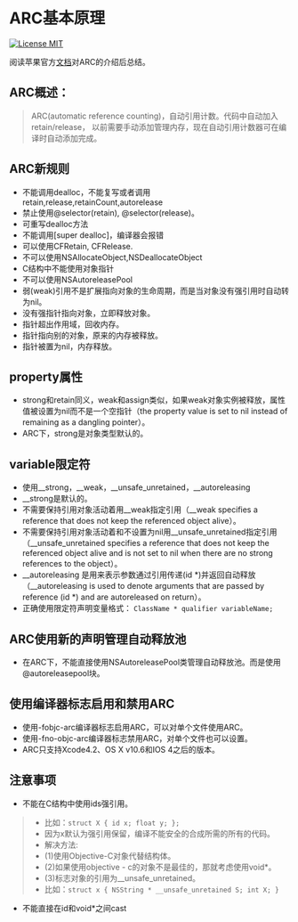 # ARC基本原理

[![License MIT](https://img.shields.io/badge/license-MIT-green.svg?style=flat)](https://raw.githubusercontent.com/musenboy/ARC/master/LICENSE)&nbsp;

阅读苹果官方[文档](https://developer.apple.com/library/ios/releasenotes/ObjectiveC/RN-TransitioningToARC/Introduction/Introduction.html)对ARC的介绍后总结。

## ARC概述：  

> ARC(automatic reference counting)，自动引用计数。代码中自动加入retain/release，
以前需要手动添加管理内存，现在自动引用计数器可在编译时自动添加完成。

## ARC新规则

- 不能调用dealloc，不能复写或者调用retain,release,retainCount,autorelease
- 禁止使用@selector(retain), @selector(release)。
- 可重写dealloc方法
- 不能调用[super dealloc]，编译器会报错
- 可以使用CFRetain, CFRelease.
- 不可以使用NSAllocateObject,NSDeallocateObject
- C结构中不能使用对象指针
- 不可以使用NSAutoreleasePool
- 弱(weak)引用不是扩展指向对象的生命周期，而是当对象没有强引用时自动转为nil。
- 没有强指针指向对象，立即释放对象。
- 指针超出作用域，回收内存。
- 指针指向别的对象，原来的内存被释放。
- 指针被置为nil，内存释放。

## property属性

- strong和retain同义，weak和assign类似，如果weak对象实例被释放，属性值被设置为nil而不是一个空指针（the property value is set to nil instead of remaining as a dangling pointer）。
- ARC下，strong是对象类型默认的。

## variable限定符

- 使用__strong，__weak，__unsafe_unretained，__autoreleasing
- __strong是默认的。
- 不需要保持引用对象活动着用__weak指定引用（__weak specifies a reference that does not keep the referenced object alive）。
- 不需要保持引用对象活动着和不设置为nil用__unsafe_unretained指定引用（__unsafe_unretained specifies a reference that does not keep the referenced object alive and is not set to nil when there are no strong references to the object）。
- __autoreleasing 是用来表示参数通过引用传递(id *)并返回自动释放（__autoreleasing is used to denote arguments that are passed by reference (id *) and are autoreleased on return）。
- 正确使用限定符声明变量格式：
`ClassName * qualifier variableName;`


## ARC使用新的声明管理自动释放池

- 在ARC下，不能直接使用NSAutoreleasePool类管理自动释放池。而是使用@autoreleasepool块。

## 使用编译器标志启用和禁用ARC

- 使用-fobjc-arc编译器标志启用ARC，可以对单个文件使用ARC。
- 使用-fno-objc-arc编译器标志禁用ARC，对单个文件也可以设置。
- ARC只支持Xcode4.2、OS X v10.6和IOS 4之后的版本。

## 注意事项

- 不能在C结构中使用ids强引用。

> - 比如：`struct X { id x; float y; };`
> - 因为x默认为强引用保留，编译不能安全的合成所需的所有的代码。
> - 解决方法:
> - (1)使用Objective-C对象代替结构体。
> - (2)如果使用objective - c的对象不是最佳的，那就考虑使用void*。
> - (3)标志对象的引用为__unsafe_unretained。
> - 比如：`struct x { NSString * __unsafe_unretained S; int X; }`

- 不能直接在id和void*之间cast
